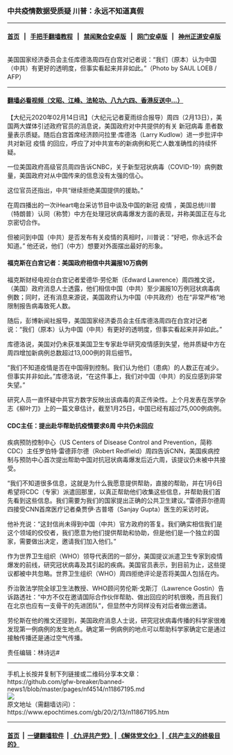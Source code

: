### 中共疫情数据受质疑 川普：永远不知道真假
------------------------

#### [首页](https://github.com/gfw-breaker/banned-news1/blob/master/README.md) &nbsp;&nbsp;|&nbsp;&nbsp; [手把手翻墙教程](https://github.com/gfw-breaker/guides/wiki) &nbsp;&nbsp;|&nbsp;&nbsp; [禁闻聚合安卓版](https://github.com/gfw-breaker/bn-android) &nbsp;&nbsp;|&nbsp;&nbsp; [网门安卓版](https://github.com/oGate2/oGate) &nbsp;&nbsp;|&nbsp;&nbsp; [神州正道安卓版](https://github.com/SzzdOgate/update) 



<div><img alt="" class="aligncenter wp-post-image" src="https://i.epochtimes.com/assets/uploads/2020/01/Kudlow-Whitehouse-2-600x400.jpg"/>
<div class="red16 caption">
 <p>
  美国国家经济委员会主任库德洛周四在白宫对记者说：“我们（原本）认为中国（中共）有更好的透明度，但事实看起来并非如此。”（Photo by SAUL LOEB / AFP）
 </p>
</div>
</div><hr/>

#### [翻墙必看视频（文昭、江峰、法轮功、八九六四、香港反送中...）](http://167.172.214.107/home.html)

<div><p>
 【大纪元2020年02月14日讯】（大纪元记者夏雨综合报导）周四（2月13日），美国两大媒体引述政府官员的消息说，美国政府对中共提供的有关
 <ok href="https://www.epochtimes.com/gb/tag/%E6%96%B0%E5%86%A0%E7%97%85%E6%AF%92.html">
  新冠病毒
 </ok>
 患者数量表示质疑。随后白宫首席经济顾问拉里·库德洛（Larry Kudlow）进一步批评中共对新冠
 <ok href="https://www.epochtimes.com/gb/tag/%E7%96%AB%E6%83%85.html">
  疫情
 </ok>
 的回应，呼应了对中共宣布的新病例和死亡人数准确性的持续怀疑。
</p>
<p>
 一位美国政府高级官员周四告诉CNBC，关于新型冠状病毒（COVID-19）病例数量，美国政府对从中国传来的信息没有太强的信心。
</p>
<p>
 这位官员还指出，中共“继续拒绝美国提供的援助。”
</p>
<p>
 在周四播出的一次iHeart电台采访节目中谈及中国的新冠
 <ok href="https://www.epochtimes.com/gb/tag/%E7%96%AB%E6%83%85.html">
  疫情
 </ok>
 ，美国总统川普（特朗普）认同（称赞）中方在处理冠状病毒爆发方面的表现，并称美国正在与北京密切合作。
</p>
<p>
 但被问到中国（中共）是否发布有关疫情的真相时，川普说：“好吧，你永远不会知道。” 他还说，他们（中方）想要对外面摆出最好的形象。
</p>
<h4>
 福克斯在白宫记者：美国政府相信中共漏报10万病例
</h4>
<p>
 福克斯财经电视台白宫记者爱德华·劳伦斯（Edward Lawrence）周四推文说，（美国）政府消息人士透露，他们相信中国（中共）至少漏报10万例冠状病毒病例数；同时，还有消息来源说，美国政府认为中国（中共政府）也在“非常严格”地限制报告病毒致死人数。
</p>
<p>
 随后，彭博新闻社报导，美国国家经济委员会主任库德洛周四在白宫对记者说：“我们（原本）认为中国（中共）有更好的透明度，但事实看起来并非如此。”
</p>
<p>
 库德洛说，美国对仍未获准美国卫生专家赴华研究疫情感到失望，他并质疑中方在周四增加新病例总数超过13,000例的背后细节。
</p>
<p>
 “我们不知道疫情是否在中国得到控制。我们认为他们（患病）的人数正在减少。但事实并非如此。”库德洛说，“在这件事上，我们对中国（中共）的反应感到非常失望。”
</p>
<p>
 研究人员一直怀疑中共官方数字反映出该病毒的真正传染性。上个月发表在医学杂志《柳叶刀》上的一篇文章估计，截至1月25日，中国已经有超过75,000例病例。
</p>
<h4>
 CDC主任：提出赴华帮助抗疫情要求6周 中共仍未回应
</h4>
<p>
 疾病预防控制中心（US Centers of Disease Control and Prevention，简称CDC）主任罗伯特·雷德菲尔德（Robert Redfield）周四告诉CNN，美国疾病控制与预防中心首次提出帮助中国对抗冠状病毒爆发后近六周，该提议仍未被中共接受。
</p>
<p>
 “我们不知道很多信息，这就是为什么我愿意提供帮助，直接的帮助，并在1月6日希望将CDC（专家）派遣回那里，以真正帮助他们收集这些信息，并帮助我们首先看到这些信息。我们需要为我们的国家提出正确的公共卫生建议。”雷德菲尔德周四接受CNN首席医疗记者桑贾伊·古普塔（Sanjay Gupta）医生的采访时说。
</p>
<p>
 他补充说：“这封信尚未得到中国（中共）官方政府的答复。我们确实相信我们是这个领域的佼佼者，我们愿意为他们提供帮助和协助，但是他们是一个独立的国家，需要做出决定，邀请我们加入他们。”
</p>
<p>
 作为世界卫生组织（WHO）领导代表团的一部分，美国提议派遣卫生专家到疫情爆发的前线，研究冠状病毒及其引起的疾病。美国官员表示，到目前为止，这些提议都被中共忽略。世界卫生组织（WHO）周四拒绝评论是否将美国人包括在内。
</p>
<p>
 乔治敦法学院全球卫生法教授、WHO顾问劳伦斯·戈斯汀（Lawrence Gostin）告诉路透社：“中方不仅在邀请国际合作伙伴帮助、做出回应的时机很晚，而且我们在北京也应有一支骨干的先进团队”，但显然中方同样没有对后者做出邀请。
</p>
<p>
 劳伦斯在他的推文还提到，美国政府消息人士说，研究冠状病毒传播的科学家很难发现第一例病例的发生地点。确定第一例病例的地点可以帮助科学家确定它是通过接触传播还是通过空气传播。
</p>
<p>
 责任编辑：林诗远#
</p>
</div>
<hr/>
手机上长按并复制下列链接或二维码分享本文章：<br/>
https://github.com/gfw-breaker/banned-news1/blob/master/pages/nf4514/n11867195.md <br/>
<a href='https://github.com/gfw-breaker/banned-news1/blob/master/pages/nf4514/n11867195.md'><img src='https://github.com/gfw-breaker/banned-news1/blob/master/pages/nf4514/n11867195.md.png'/></a> <br/>
原文地址（需翻墙访问）：https://www.epochtimes.com/gb/20/2/13/n11867195.htm


------------------------
#### [首页](https://github.com/gfw-breaker/banned-news1/blob/master/README.md) &nbsp;|&nbsp; [一键翻墙软件](https://github.com/gfw-breaker/nogfw/blob/master/README.md) &nbsp;| [《九评共产党》](https://github.com/gfw-breaker/9ping.md/blob/master/README.md#九评之一评共产党是什么) | [《解体党文化》](https://github.com/gfw-breaker/jtdwh.md/blob/master/README.md) | [《共产主义的终极目的》](https://github.com/gfw-breaker/gczydzjmd.md/blob/master/README.md)


<img src='http://gfw-breaker.win/banned-news/pages/nf4514/n11867195.md' width='0px' height='0px'/>